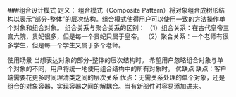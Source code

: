 ###组合设计模式
定义：
    组合模式（Composite Pattern）将对象组合成树形结构以表示“部分-整体”的层次结构。组合模式使得用户可以使用一致的方法操作单个对象和组合对象。
组合关系与聚合关系的区别：
    （1）组合关系：在古代皇帝三宫六院，贵妃很多，但是每一个贵妃只属于皇帝。
    （2）聚合关系：一个老师有很多学生，但是每一个学生又属于多个老师。
    
    
使用场景
    当想表达对象的部分-整体的层次结构时。
    希望用户忽略组合对象与单个对象的不同，用户将统一地使用组合结构中的所有对象时。
优缺点
    缺点：客户端需要花更多时间理清类之间的层次关系
    优点：无需关系处理的单个对象，还是组合的对象容器，实现容器之间的解耦合。当有新部件时容易添加进来。
